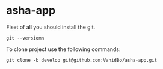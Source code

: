 # asha-app

Fiset of all you should install the git.
```
git --versiomn
```
To clone project use the following commands:

```
git clone -b develop git@github.com:VahidBo/asha-app.git
```
